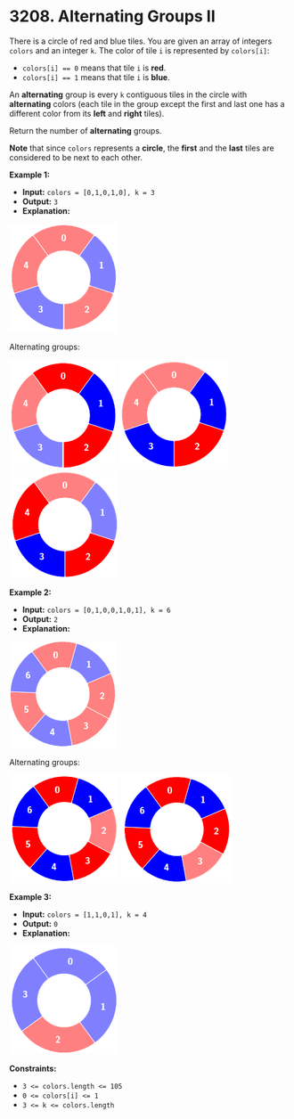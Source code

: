 # 3208. Alternating Groups II

There is a circle of red and blue tiles. You are given an array of integers `colors` and an integer `k`. The color of tile `i` is represented by `colors[i]`:

*   `colors[i] == 0` means that tile `i` is **red**.
*   `colors[i] == 1` means that tile `i` is **blue**.

An **alternating** group is every `k` contiguous tiles in the circle with **alternating** colors (each tile in the group except the first and last one has a different color from its **left** and **right** tiles).

Return the number of **alternating** groups.

**Note** that since `colors` represents a **circle**, the **first** and the **last** tiles are considered to be next to each other.

**Example 1:**

* **Input:** `colors = [0,1,0,1,0], k = 3`
* **Output:** `3`
* **Explanation:**

**![](screenshot-2024-05-28-183519.png)**

Alternating groups:

![](screenshot-2024-05-28-182448.png)
![](screenshot-2024-05-28-182844.png)
![](screenshot-2024-05-28-183057.png)

**Example 2:**

* **Input:** `colors = [0,1,0,0,1,0,1], k = 6`
* **Output:** `2`
* **Explanation:**

**![](screenshot-2024-05-28-183907.png)**

Alternating groups:

![](screenshot-2024-05-28-184128.png)
![](screenshot-2024-05-28-184240.png)

**Example 3:**

* **Input:** `colors = [1,1,0,1], k = 4`
* **Output:** `0`
* **Explanation:**

![](screenshot-2024-05-28-184516.png)

**Constraints:**

*   `3 <= colors.length <= 105`
*   `0 <= colors[i] <= 1`
*   `3 <= k <= colors.length`
